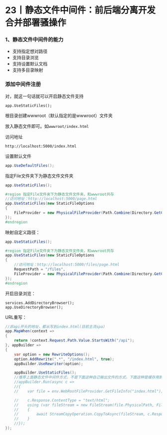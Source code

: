 # 23丨静态文件中间件：前后端分离开发合并部署骚操作

### 1、静态文件中间件的能力

- 支持指定想对路径
- 支持目录浏览
- 支持设置默认文档
- 支持多目录映射



### 添加中间件注册

对，就这一句话就可以开启静态文件支持

```
app.UseStaticFiles();
```

根目录创建wwwroot（默认指定的是wwwroot）文件夹

放入静态文件即可。如`wwwroot/index.html`

访问地址

```
http://localhost:5000/index.html
```



设置默认文件

```c#
app.UseDefaultFiles();
```

指定File文件夹下为静态文件文件夹

```c#
app.UseStaticFiles();

#region 指定File文件夹下为静态文件文件夹，和wwwroot共存
//访问地址：http://localhost:5000/page.html
app.UseStaticFiles(new StaticFileOptions
{
	FileProvider = new PhysicalFileProvider(Path.Combine(Directory.GetCurrentDirectory(), "File"))
}); 
#endregion

```

映射自定义路径：

```c#
app.UseStaticFiles();

#region 指定File文件夹下为静态文件文件夹，和wwwroot共存
app.UseStaticFiles(new StaticFileOptions
{
    //访问地址：http://localhost:5000/files/page.html
    RequestPath = "/files",
    FileProvider = new PhysicalFileProvider(Path.Combine(Directory.GetCurrentDirectory(), "File"))
}); 
#endregion
```

开启目录浏览：

```
services.AddDirectoryBrowser();
app.UseDirectoryBrowser();
```



URL重写：

```c#
//非api开头的地址，都从写到index.html(目前主流spa)
app.MapWhen(context =>
{
    return !context.Request.Path.Value.StartsWith("/api");
}, appBuilder =>
{
    var option = new RewriteOptions();
    option.AddRewrite(".*", "/index.html", true);
    appBuilder.UseRewriter(option);

    appBuilder.UseStaticFiles();
    //推荐上面静态文件中间件方式，不是下面这种自己输出文件的方式，下面这种是缓存用到的请求头
    //appBuilder.Run(async c =>
    //{
    //    var file = env.WebRootFileProvider.GetFileInfo("index.html");

    //    c.Response.ContentType = "text/html";
    //    using (var fileStream = new FileStream(file.PhysicalPath, FileMode.Open, FileAccess.Read))
    //    {
    //        await StreamCopyOperation.CopyToAsync(fileStream, c.Response.Body, null, BufferSize, c.RequestAborted);
    //    }
    //});
});
```

